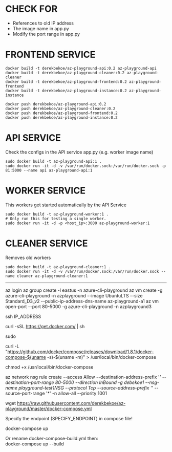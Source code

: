 
# CHECK FOR
- References to old IP address
- The image name in app.py
- Modify the port range in app.py

# FRONTEND SERVICE
```
docker build -t derekbekoe/az-playground-api:0.2 az-playground-api
docker build -t derekbekoe/az-playground-cleaner:0.2 az-playground-cleaner
docker build -t derekbekoe/az-playground-frontend:0.2 az-playground-frontend
docker build -t derekbekoe/az-playground-instance:0.2 az-playground-instance
```
```
docker push derekbekoe/az-playground-api:0.2
docker push derekbekoe/az-playground-cleaner:0.2
docker push derekbekoe/az-playground-frontend:0.2
docker push derekbekoe/az-playground-instance:0.2
```

# API SERVICE
Check the configs in the API service app.py (e.g. worker image name)
```
sudo docker build -t az-playground-api:1 .
sudo docker run -it -d -v /var/run/docker.sock:/var/run/docker.sock -p 81:5000 --name api az-playground-api:1
```

# WORKER SERVICE
This workers get started automatically by the API Service
```
sudo docker build -t az-playground-worker:1 .
# Only run this for testing a single worker.
sudo docker run -it -d -p <host_ip>:3000 az-playground-worker:1
```

# CLEANER SERVICE
Removes old workers
```
sudo docker build -t az-playground-cleaner:1 .
sudo docker run -it -d -v /var/run/docker.sock:/var/run/docker.sock --name cleaner az-playground-cleaner:1
```


---
az login
az group create -l eastus -n azure-cli-playground
az vm create -g azure-cli-playground -n azplayground --image UbuntuLTS --size Standard_D3_v2 --public-ip-address-dns-name az-playground-a1
az vm open-port --port 80-5000 -g azure-cli-playground -n azplayground3

ssh IP_ADDRESS

curl -sSL https://get.docker.com/ | sh

sudo

curl -L "https://github.com/docker/compose/releases/download/1.8.1/docker-compose-$(uname -s)-$(uname -m)" > /usr/local/bin/docker-compose

chmod +x /usr/local/bin/docker-compose

az network nsg rule create --access Allow --destination-address-prefix '*' --destination-port-range 80-5000 --direction InBound -g debekoe1 --nsg-name playground-test1NSG --protocol Tcp --source-address-prefix '*' --source-port-range '*' -n allow-all --priority 1001

wget https://raw.githubusercontent.com/derekbekoe/az-playground/master/docker-compose.yml

Specify the endpoint (SPECIFY_ENDPOINT) in compose file!

docker-compose up

Or rename docker-compose-build.yml then:  
docker-compose up --build
